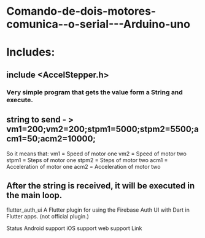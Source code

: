 # Comando-de-dois-motores-comunica--o-serial---Arduino-uno

# Includes:
## include <AccelStepper.h>


### Very simple program that gets the value form a String and execute.

## string to send - > vm1=200;vm2=200;stpm1=5000;stpm2=5500;acm1=50;acm2=10000;

So it means that:
vm1 = Speed of motor one
vm2 = Speed of motor two
stpm1 = Steps of motor one
stpm2 = Steps of motor two
acm1 = Acceleration of motor one
acm2 = Acceleration of motor two

## After the string is received, it will be executed in the main loop.  
flutter_auth_ui
A Flutter plugin for using the Firebase Auth UI with Dart in Flutter apps. (not official plugin.)

Status
Android
support
iOS
support
web
support
Link
